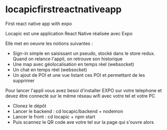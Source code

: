 # locapicfirstreactnativeapp
First react native app with expo

Locapic est une application React Native réalisée avec Expo

Elle met en oeuvre les notions suivantes :
- Sign-in simple en saisissant un pseudo, stocké dans le store redux. Quand on relance l'appli, on retrouve son historique
- Une map avec géolocalisation en temps réel (websocket)
- Un chat en temps réel (websocket)
- Un ajout de POI et une vue listant ces POI et permettant de les supprimer

Pour lancer l'appli vous avez besoi d'installer EXPO sur votre telephone et devez être connecté sur le même réseau wifi avec 
votre tel et votre PC

- Clonez le dépôt
- Lancer le backend : cd locapic/backend + nodemon
- Lancer le front : cd locapic + npm start
- Puis scannez le QR code ave votre tel sur la page qui s'ouvre alors
